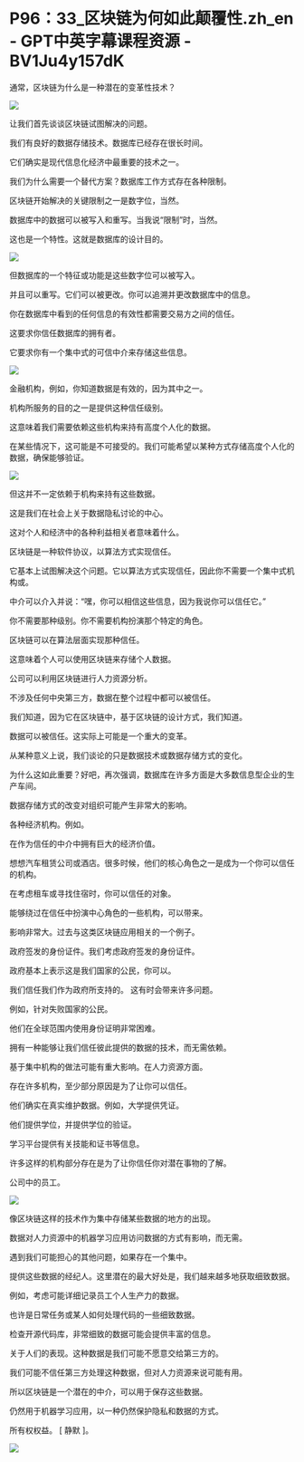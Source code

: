 # P96：33_区块链为何如此颠覆性.zh_en - GPT中英字幕课程资源 - BV1Ju4y157dK

通常，区块链为什么是一种潜在的变革性技术？

![](img/5dea5299c241d090f25f4f7f486169e5_1.png)

让我们首先谈谈区块链试图解决的问题。

我们有良好的数据存储技术。数据库已经存在很长时间。

它们确实是现代信息化经济中最重要的技术之一。

我们为什么需要一个替代方案？数据库工作方式存在各种限制。

区块链开始解决的关键限制之一是数字位，当然。

数据库中的数据可以被写入和重写。当我说“限制”时，当然。

这也是一个特性。这就是数据库的设计目的。

![](img/5dea5299c241d090f25f4f7f486169e5_3.png)

但数据库的一个特征或功能是这些数字位可以被写入。

并且可以重写。它们可以被更改。你可以追溯并更改数据库中的信息。

你在数据库中看到的任何信息的有效性都需要交易方之间的信任。

这要求你信任数据库的拥有者。

它要求你有一个集中式的可信中介来存储这些信息。

![](img/5dea5299c241d090f25f4f7f486169e5_5.png)

金融机构，例如，你知道数据是有效的，因为其中之一。

机构所服务的目的之一是提供这种信任级别。

这意味着我们需要依赖这些机构来持有高度个人化的数据。

在某些情况下，这可能是不可接受的。我们可能希望以某种方式存储高度个人化的数据，确保能够验证。

![](img/5dea5299c241d090f25f4f7f486169e5_7.png)

但这并不一定依赖于机构来持有这些数据。

这是我们在社会上关于数据隐私讨论的中心。

这对个人和经济中的各种利益相关者意味着什么。

区块链是一种软件协议，以算法方式实现信任。

它基本上试图解决这个问题。它以算法方式实现信任，因此你不需要一个集中式机构或。

中介可以介入并说：“嘿，你可以相信这些信息，因为我说你可以信任它。”

你不需要那种级别。你不需要机构扮演那个特定的角色。

区块链可以在算法层面实现那种信任。

这意味着个人可以使用区块链来存储个人数据。

公司可以利用区块链进行人力资源分析。

不涉及任何中央第三方，数据在整个过程中都可以被信任。

我们知道，因为它在区块链中，基于区块链的设计方式，我们知道。

数据可以被信任。这实际上可能是一个重大的变革。

从某种意义上说，我们谈论的只是数据技术或数据存储方式的变化。

为什么这如此重要？好吧，再次强调，数据库在许多方面是大多数信息型企业的生产车间。

数据存储方式的改变对组织可能产生非常大的影响。

各种经济机构。例如。

在作为信任的中介中拥有巨大的经济价值。

想想汽车租赁公司或酒店。很多时候，他们的核心角色之一是成为一个你可以信任的机构。

在考虑租车或寻找住宿时，你可以信任的对象。

能够绕过在信任中扮演中心角色的一些机构，可以带来。

影响非常大。过去与这类区块链应用相关的一个例子。

政府签发的身份证件。我们考虑政府签发的身份证件。

政府基本上表示这是我们国家的公民，你可以。

我们信任我们作为政府所支持的。 这有时会带来许多问题。

例如，针对失败国家的公民。

他们在全球范围内使用身份证明非常困难。

拥有一种能够让我们信任彼此提供的数据的技术，而无需依赖。

基于集中机构的做法可能有重大影响。在人力资源方面。

存在许多机构，至少部分原因是为了让你可以信任。

他们确实在真实维护数据。例如，大学提供凭证。

他们提供学位，并提供学位的验证。

学习平台提供有关技能和证书等信息。

许多这样的机构部分存在是为了让你信任你对潜在事物的了解。

公司中的员工。

![](img/5dea5299c241d090f25f4f7f486169e5_9.png)

像区块链这样的技术作为集中存储某些数据的地方的出现。

数据对人力资源中的机器学习应用访问数据的方式有影响，而无需。

遇到我们可能担心的其他问题，如果存在一个集中。

提供这些数据的经纪人。这里潜在的最大好处是，我们越来越多地获取细致数据。

例如，考虑可能详细记录员工个人生产力的数据。

也许是日常任务或某人如何处理代码的一些细致数据。

检查开源代码库，非常细致的数据可能会提供丰富的信息。

关于人们的表现。这种数据是我们可能不愿意交给第三方的。

我们可能不信任第三方处理这种数据，但对人力资源来说可能有用。

所以区块链是一个潜在的中介，可以用于保存这些数据。

仍然用于机器学习应用，以一种仍然保护隐私和数据的方式。

所有权权益。 [ 静默 ]。

![](img/5dea5299c241d090f25f4f7f486169e5_11.png)
